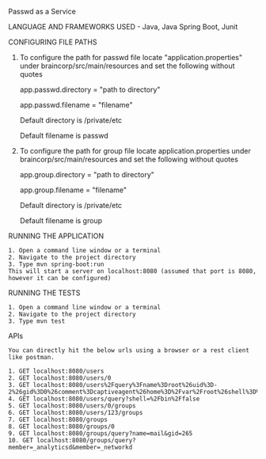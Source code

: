 Passwd as a Service

LANGUAGE AND FRAMEWORKS USED - Java, Java Spring Boot, Junit

CONFIGURING FILE PATHS

1. To configure the path for passwd file locate "application.properties" under braincorp/src/main/resources and set the following without quotes

	app.passwd.directory = "path to directory"
	
	app.passwd.filename = "filename"

	Default directory is /private/etc
	
	Default filename is passwd

2. To configure the path for group file locate application.properties under braincorp/src/main/resources and set the following without quotes

	app.group.directory = "path to directory"
	
	app.group.filename = "filename"

	Default directory is /private/etc
	
	Default filename is group


RUNNING THE APPLICATION

	1. Open a command line window or a terminal
	2. Navigate to the project directory
	3. Type mvn spring-boot:run
	This will start a server on localhost:8080 (assumed that port is 8080, however it can be configured)

RUNNING THE TESTS

	1. Open a command line window or a terminal
	2. Navigate to the project directory
	3. Type mvn test

APIs
	
	You can directly hit the below urls using a browser or a rest client like postman.
	
	1. GET localhost:8080/users
	2. GET localhost:8080/users/0
	3. GET localhost:8080/users%2Fquery%3Fname%3Droot%26uid%3D-2%26gid%3D0%26comment%3Dcaptiveagent%26home%3D%2Fvar%2Froot%26shell%3D%2Fbin%2Fsh
	4. GET localhost:8080/users/query?shell=%2Fbin%2Ffalse
	5. GET localhost:8080/users/0/groups
	6. GET localhost:8080/users/123/groups
	7. GET localhost:8080/groups
	8. GET localhost:8080/groups/0
	9. GET localhost:8080/groups/query?name=mail&gid=265
	10. GET localhost:8080/groups/query?member=_analyticsd&member=_networkd


